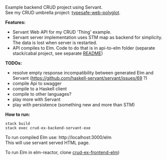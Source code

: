 Example backend CRUD project using Servant.  
See my CRUD umbrella project:  [typesafe-web-polyglot](https://github.com/rpeszek/typesafe-web-polyglot.git).

__Features:__  
* Servant Web API for my CRUD 'Thing' example. 
* Servant server implementation uses STM map as backend for simplicity. The data is lost 
when server is restarted.
* API compiles to Elm. Code to do that is in api-to-elm folder (separate stack/cabal project, see separate [ README](api-to-elm/README.md)) 

__TODOs:__ 
* resolve empty response incompatibility between generated Elm and Servant (https://github.com/haskell-servant/servant/issues/69 ?)
* compile Api to swagger
* compile to a Haskell client 
* compile to other languages?
* play more with Servant
* play with persistence (something new and more than STM)

__How to run:__  
```
stack build 
stack exec crud-ex-backend-servant-exe
```
To run compiled Elm use: http://localhost:3000/elm  
This will use servant served HTML page.

To run Elm in elm-reactor, clone [crud-ex-frontend-elm](https://github.com/rpeszek/crud-ex-frontend-elm.git)) 
